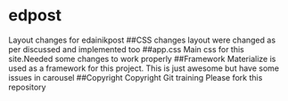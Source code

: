 # edpost
Layout changes for edainikpost
##CSS changes
layout were changed as per discussed and implemented too 
##app.css
Main css for this site.Needed some changes to work properly
##Framework
Materialize is used as a framework for this project. This is just awesome but have some issues in carousel
##Copyright
Copyright Git training
Please fork this repository

